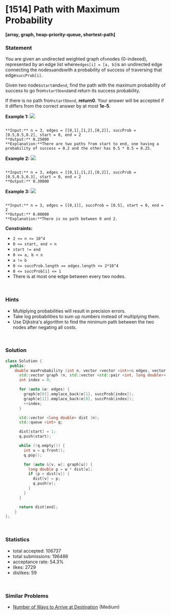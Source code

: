 # [1514] Path with Maximum Probability

**[array, graph, heap-priority-queue, shortest-path]**

### Statement

You are given an undirected weighted graph of`n`nodes (0-indexed), represented by an edge list where`edges[i] = [a, b]`is an undirected edge connecting the nodes`a`and`b`with a probability of success of traversing that edge`succProb[i]`.

Given two nodes`start`and`end`, find the path with the maximum probability of success to go from`start`to`end`and return its success probability.

If there is no path from`start`to`end`, **return0**. Your answer will be accepted if it differs from the correct answer by at most **1e-5**.


**Example 1:**
**![](https://assets.leetcode.com/uploads/2019/09/20/1558_ex1.png)**

```

**Input:** n = 3, edges = [[0,1],[1,2],[0,2]], succProb = [0.5,0.5,0.2], start = 0, end = 2
**Output:** 0.25000
**Explanation:**There are two paths from start to end, one having a probability of success = 0.2 and the other has 0.5 * 0.5 = 0.25.

```

**Example 2:**
**![](https://assets.leetcode.com/uploads/2019/09/20/1558_ex2.png)**

```

**Input:** n = 3, edges = [[0,1],[1,2],[0,2]], succProb = [0.5,0.5,0.3], start = 0, end = 2
**Output:** 0.30000

```

**Example 3:**
**![](https://assets.leetcode.com/uploads/2019/09/20/1558_ex3.png)**

```

**Input:** n = 3, edges = [[0,1]], succProb = [0.5], start = 0, end = 2
**Output:** 0.00000
**Explanation:**There is no path between 0 and 2.

```

**Constraints:**
* `2 <= n <= 10^4`
* `0 <= start, end < n`
* `start != end`
* `0 <= a, b < n`
* `a != b`
* `0 <= succProb.length == edges.length <= 2*10^4`
* `0 <= succProb[i] <= 1`
* There is at most one edge between every two nodes.


<br />

### Hints

- Multiplying probabilities will result in precision errors.
- Take log probabilities to sum up numbers instead of multiplying them.
- Use Dijkstra's algorithm to find the minimum path between the two nodes after negating all costs.

<br />

### Solution

```cpp
class Solution {
  public:
    double maxProbability (int n, vector <vector <int>>& edges, vector <double>& succProb, int start, int end) {
      std::vector graph (n, std::vector <std::pair <int, long double>> ());
      int index = 0;

      for (auto &e: edges) {
        graph[e[0]].emplace_back(e[1], succProb[index]);
        graph[e[1]].emplace_back(e[0], succProb[index]);
        ++index;
      }

      std::vector <long double> dist (n);
      std::queue <int> q;

      dist[start] = 1;
      q.push(start);

      while (!q.empty()) {
        int u = q.front();
        q.pop();

        for (auto &[v, w]: graph[u]) {
          long double p = w * dist[u];
          if (p > dist[v]) {
            dist[v] = p;
            q.push(v);
          }
        }
      }

      return dist[end];
    }
};
```

<br />

### Statistics

- total accepted: 106737
- total submissions: 196486
- acceptance rate: 54.3%
- likes: 2729
- dislikes: 59

<br />

### Similar Problems

- [Number of Ways to Arrive at Destination](https://leetcode.com/problems/number-of-ways-to-arrive-at-destination) (Medium)
